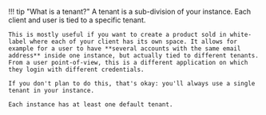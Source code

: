 !!! tip "What is a tenant?"
    A tenant is a sub-division of your instance. Each client and user is tied to a specific tenant.

    This is mostly useful if you want to create a product sold in white-label where each of your client has its own space. It allows for example for a user to have **several accounts with the same email address** inside one instance, but actually tied to different tenants. From a user point-of-view, this is a different application on which they login with different credentials.

    If you don't plan to do this, that's okay: you'll always use a single tenant in your instance.

    Each instance has at least one default tenant.
